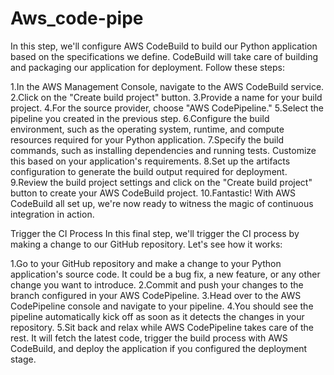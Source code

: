 # Aws_code-pipe

In this step, we'll configure AWS CodeBuild to build our Python application based on the specifications we define. CodeBuild will take care of building and packaging our application for deployment. Follow these steps:

1.In the AWS Management Console, navigate to the AWS CodeBuild service.
2.Click on the "Create build project" button.
3.Provide a name for your build project.
4.For the source provider, choose "AWS CodePipeline."
5.Select the pipeline you created in the previous step.
6.Configure the build environment, such as the operating system, runtime, and compute resources required for your Python application.
7.Specify the build commands, such as installing dependencies and running tests. Customize this based on your application's requirements.
8.Set up the artifacts configuration to generate the build output required for deployment.
9.Review the build project settings and click on the "Create build project" button to create your AWS CodeBuild project.
10.Fantastic! With AWS CodeBuild all set up, we're now ready to witness the magic of continuous integration in action.

Trigger the CI Process
In this final step, we'll trigger the CI process by making a change to our GitHub repository. Let's see how it works:

1.Go to your GitHub repository and make a change to your Python application's source code. It could be a bug fix, a new feature, or any other change you want to introduce.
2.Commit and push your changes to the branch configured in your AWS CodePipeline.
3.Head over to the AWS CodePipeline console and navigate to your pipeline.
4.You should see the pipeline automatically kick off as soon as it detects the changes in your repository.
5.Sit back and relax while AWS CodePipeline takes care of the rest. It will fetch the latest code, trigger the build process with AWS CodeBuild, and deploy the application if you configured the deployment stage.
